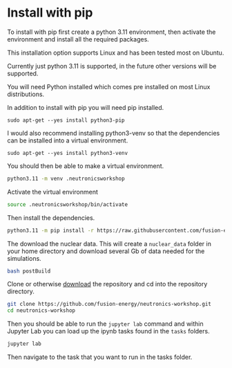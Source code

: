 # Install with pip

To install with pip first create a python 3.11 environment, then activate the environment and install all the required packages.

This installation option supports Linux and has been tested most on Ubuntu.

Currently just python 3.11 is supported, in the future other versions will be supported.

You will need Python installed which comes pre installed on most Linux distributions.

In addition to install with pip you will need pip installed.
```
sudo apt-get --yes install python3-pip
```

I would also recommend installing python3-venv so that the dependencies can be installed into a virtual environment.
```
sudo apt-get --yes install python3-venv
```

You should then be able to make a virtual environment.
```bash
python3.11 -m venv .neutronicsworkshop
```

Activate the virtual environment
```bash
source .neutronicsworkshop/bin/activate
```

Then install the dependencies.
```bash
python3.11 -m pip install -r https://raw.githubusercontent.com/fusion-energy/neutronics-workshop/refs/heads/main/requirements.txt
```

The download the nuclear data. This will create a ```nuclear_data``` folder in your home directory and download several Gb of data needed for the simulations.

```bash
bash postBuild
```


Clone or otherwise [download](https://github.com/fusion-energy/neutronics-workshop/archive/refs/heads/main.zip) the repository and cd into the repository directory.

```bash
git clone https://github.com/fusion-energy/neutronics-workshop.git
cd neutronics-workshop
```

Then you should be able to run the ```jupyter lab``` command and within Jupyter Lab you can load up the ipynb tasks found in the ```tasks``` folders.

```bash
jupyter lab
```

Then navigate to the task that you want to run in the tasks folder.
